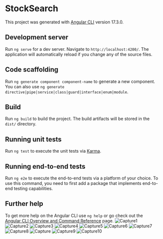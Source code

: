 # StockSearch

This project was generated with [Angular CLI](https://github.com/angular/angular-cli) version 17.3.0.

## Development server

Run `ng serve` for a dev server. Navigate to `http://localhost:4200/`. The application will automatically reload if you change any of the source files.

## Code scaffolding

Run `ng generate component component-name` to generate a new component. You can also use `ng generate directive|pipe|service|class|guard|interface|enum|module`.

## Build

Run `ng build` to build the project. The build artifacts will be stored in the `dist/` directory.

## Running unit tests

Run `ng test` to execute the unit tests via [Karma](https://karma-runner.github.io).

## Running end-to-end tests

Run `ng e2e` to execute the end-to-end tests via a platform of your choice. To use this command, you need to first add a package that implements end-to-end testing capabilities.

## Further help

To get more help on the Angular CLI use `ng help` or go check out the [Angular CLI Overview and Command Reference](https://angular.io/cli) page.
![Capture1](https://github.com/aayushis9/Stock-Search-Web-Application/assets/156251384/62940b24-08b6-4012-854b-dbedfc86f070)
![Capture2](https://github.com/aayushis9/Stock-Search-Web-Application/assets/156251384/d032c958-3f2d-4171-a17e-626876d31d9d)
![Capture3](https://github.com/aayushis9/Stock-Search-Web-Application/assets/156251384/b058fd53-efd4-402e-81e3-ad15a8b78141)
![Capture4](https://github.com/aayushis9/Stock-Search-Web-Application/assets/156251384/aa51a8b4-00ff-4669-b798-972357f07de1)
![Capture5](https://github.com/aayushis9/Stock-Search-Web-Application/assets/156251384/82123d30-bdc3-4f19-9f7d-c393a241e1a6)
![Capture6](https://github.com/aayushis9/Stock-Search-Web-Application/assets/156251384/93a5bbe8-5f8e-446a-bbbb-26ac433fac0b)
![Capture7](https://github.com/aayushis9/Stock-Search-Web-Application/assets/156251384/107f2c50-6368-43c7-893f-287efd53c4ea)
![Capture8](https://github.com/aayushis9/Stock-Search-Web-Application/assets/156251384/055bc2ea-30fc-4a26-9ef9-891d018a872a)
![Capture](https://github.com/aayushis9/Stock-Search-Web-Application/assets/156251384/974b405a-1464-4cf0-8125-073ceb375fa7)
![Capture9](https://github.com/aayushis9/Stock-Search-Web-Application/assets/156251384/91e43f6c-7ed6-4bdc-b6f8-262d041fc478)
![Capture10](https://github.com/aayushis9/Stock-Search-Web-Application/assets/156251384/5f8e886a-0d59-4863-87e3-a6953236fe14)
